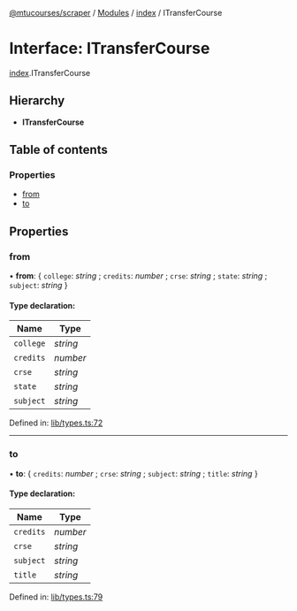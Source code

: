 [@mtucourses/scraper](../README.md) / [Modules](../modules.md) / [index](../modules/index.md) / ITransferCourse

# Interface: ITransferCourse

[index](../modules/index.md).ITransferCourse

## Hierarchy

* **ITransferCourse**

## Table of contents

### Properties

- [from](index.itransfercourse.md#from)
- [to](index.itransfercourse.md#to)

## Properties

### from

• **from**: { `college`: *string* ; `credits`: *number* ; `crse`: *string* ; `state`: *string* ; `subject`: *string*  }

#### Type declaration:

Name | Type |
------ | ------ |
`college` | *string* |
`credits` | *number* |
`crse` | *string* |
`state` | *string* |
`subject` | *string* |

Defined in: [lib/types.ts:72](https://github.com/Michigan-Tech-Courses/scrapper/blob/a0179c7/src/lib/types.ts#L72)

___

### to

• **to**: { `credits`: *number* ; `crse`: *string* ; `subject`: *string* ; `title`: *string*  }

#### Type declaration:

Name | Type |
------ | ------ |
`credits` | *number* |
`crse` | *string* |
`subject` | *string* |
`title` | *string* |

Defined in: [lib/types.ts:79](https://github.com/Michigan-Tech-Courses/scrapper/blob/a0179c7/src/lib/types.ts#L79)
